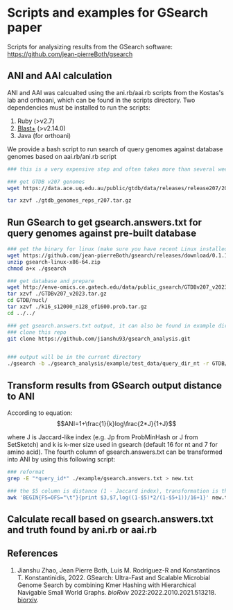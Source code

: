 # Scripts and examples for GSearch paper
Scripts for analysizing results from the GSearch software: https://github.com/jean-pierreBoth/gsearch

## ANI and AAI calculation
ANI and AAI was calcualted using the ani.rb/aai.rb scripts from the Kostas's lab and orthoani, which can be found in the scripts directory. Two dependencies must be installed to run the scripts:
1. Ruby (>v2.7)
2. [Blast+](https://ftp.ncbi.nlm.nih.gov/blast/executables/LATEST/) (>v2.14.0)
3. Java (for orthoani)

We provide a bash script to run search of query genomes against database genomes based on aai.rb/ani.rb script
```bash
### this is a very expensive step and often takes more than several weeks even on a decent computer cluster for running one genome against all GTDB v207 (65,703 genomes). Thus we also provide the top 20 truth from the output of this step (truth_test.txt) in the example directory for testing purposes.

### get GTDB v207 genomes
wget https://data.ace.uq.edu.au/public/gtdb/data/releases/release207/207.0/genomic_files_reps/gtdb_genomes_reps_r207.tar.gz

tar xzvf ./gtdb_genomes_reps_r207.tar.gz


```

## Run GSearch to get gsearch.answers.txt for query genomes against pre-built database
```bash
### get the binary for linux (make sure you have recent Linux installed with GCC, e.g., Ubuntu 18.0.4 or above)
wget https://github.com/jean-pierreBoth/gsearch/releases/download/0.1.1/gsearch-linux-x86-64.zip --no-check-certificate
unzip gsearch-linux-x86-64.zip
chmod a+x ./gsearch

### get database and prepare
wget http://enve-omics.ce.gatech.edu/data/public_gsearch/GTDBv207_v2023.tar.gz
tar xzvf ./GTDBv207_v2023.tar.gz
cd GTDB/nucl/
tar xzvf ./k16_s12000_n128_ef1600.prob.tar.gz
cd ../../

### get gsearch.answers.txt output, it can also be found in example directory
### clone this repo
git clone https://github.com/jianshu93/gsearch_analysis.git


### output will be in the current directory
./gsearch -b ./gsearch_analysis/example/test_data/query_dir_nt -r GTDB/nucl/k16_s12000_n128_ef1600_canonical -n 50
```
## Transform results from GSearch output distance to ANI
According to equation:
$$ANI=1+\frac{1}{k}log\frac{2*J}{1+J}$$

where J is Jaccard-like index (e.g. Jp from ProbMinHash or J from SetSketch) and k is k-mer size used in gsearch (default 16 for nt and 7 for amino acid). The fourth column of gsearch.answers.txt can be transformed into ANI by using this following script:

```bash
### reformat
grep -E "*query_id*" ./example/gsearch.answers.txt > new.txt

### the $5 column is distance (1 - Jaccard index), transformation is the aove mentioned equation. Output is query name, subject name and ANI
awk 'BEGIN{FS=OFS="\t"}{print $3,$7,log((1-$5)*2/(1-$5+1))/16+1}' new.txt > ani.txt

```

## Calculate recall based on gsearch.answers.txt and truth found by ani.rb or aai.rb



## References

1. Jianshu Zhao, Jean Pierre Both, Luis M. Rodriguez-R and Konstantinos T. Konstantinidis, 2022. GSearch: Ultra-Fast and Scalable Microbial Genome Search by combining Kmer Hashing with Hierarchical Navigable Small World Graphs. *bioRxiv* 2022:2022.2010.2021.513218. [biorxiv](https://www.biorxiv.org/content/10.1101/2022.10.21.513218v2).